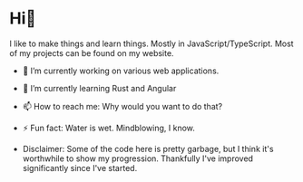 

<h1>Hi👋</h1>

I like to make things and learn things. Mostly in JavaScript/TypeScript. Most of my projects can be found on my website.

- 🔭 I’m currently working on various web applications.
- 🌱 I’m currently learning Rust and Angular
- 📫 How to reach me: Why would you want to do that?
- ⚡ Fun fact: Water is wet. Mindblowing, I know.

- Disclaimer: Some of the code here is pretty garbage, but I think it's worthwhile to show my progression. Thankfully I've improved significantly since I've started.

<!--
**biney999/biney999** is a ✨ _special_ ✨ repository because its `README.md` (this file) appears on your GitHub profile.

Here are some ideas to get you started:

- 🔭 I’m currently working on ...
- 🌱 I’m currently learning ...
- 👯 I’m looking to collaborate on ...
- 🤔 I’m looking for help with ...
- 💬 Ask me about ...
- 📫 How to reach me: ...
- 😄 Pronouns: ...
- ⚡ Fun fact: ...
-->
